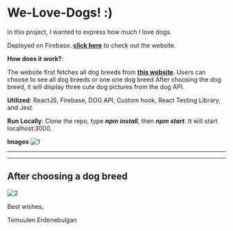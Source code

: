 ﻿# We-Love-Dogs! :)

In this project, I wanted to express how much I love dogs.

Deployed on Firebase. **[click here](https://dog-api-73374.web.app/)** to check out the website.

**How does it work?**:

The website first fetches all dog breeds from **[this website](https://dog.ceo/dog-api/)**.
Users can choose to see all dog breeds or one one dog breed
After choosing the dog breed, it will display three cute dog pictures from the dog API.

**Utilized**: ReactJS, Firebase, DOG API, Custom hook, React Testing Library, and Jest

**Run Locally**: Clone the repo, type **_npm install_**, then **_npm start_**. It will start localhost:3000.

**Images**
![1](https://user-images.githubusercontent.com/44326790/128615581-461e731c-5369-483f-9806-d3a262099688.PNG)

---

---

## After choosing a dog breed

![2](https://user-images.githubusercontent.com/44326790/128615583-6e08a431-410a-49cb-93d1-71828e60d397.PNG)

Best wishes,

Temuulen Erdenebulgan

